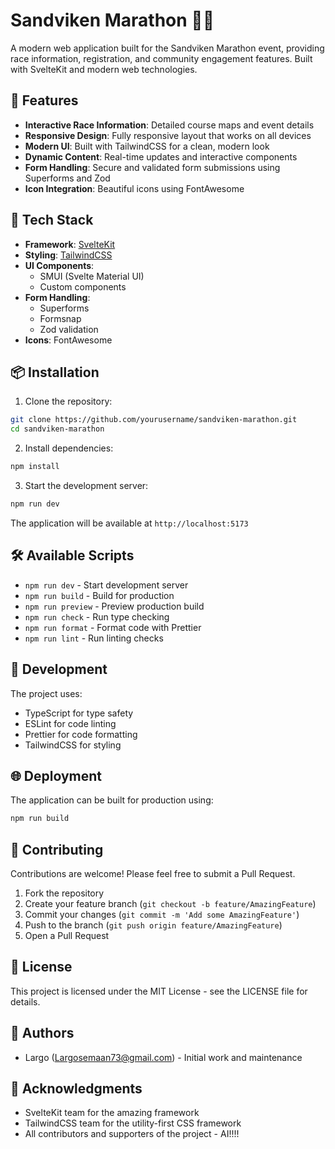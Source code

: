 # Sandviken Marathon 🏃‍♂️

A modern web application built for the Sandviken Marathon event, providing race information, registration, and community engagement features. Built with SvelteKit and modern web technologies.

## 🌟 Features

- **Interactive Race Information**: Detailed course maps and event details
- **Responsive Design**: Fully responsive layout that works on all devices
- **Modern UI**: Built with TailwindCSS for a clean, modern look
- **Dynamic Content**: Real-time updates and interactive components
- **Form Handling**: Secure and validated form submissions using Superforms and Zod
- **Icon Integration**: Beautiful icons using FontAwesome

## 🚀 Tech Stack

- **Framework**: [SvelteKit](https://kit.svelte.dev/)
- **Styling**: [TailwindCSS](https://tailwindcss.com/)
- **UI Components**: 
  - SMUI (Svelte Material UI)
  - Custom components
- **Form Handling**: 
  - Superforms
  - Formsnap
  - Zod validation
- **Icons**: FontAwesome

## 📦 Installation

1. Clone the repository:
```bash
git clone https://github.com/yourusername/sandviken-marathon.git
cd sandviken-marathon
```

2. Install dependencies:
```bash
npm install
```

3. Start the development server:
```bash
npm run dev
```

The application will be available at `http://localhost:5173`

## 🛠️ Available Scripts

- `npm run dev` - Start development server
- `npm run build` - Build for production
- `npm run preview` - Preview production build
- `npm run check` - Run type checking
- `npm run format` - Format code with Prettier
- `npm run lint` - Run linting checks

## 🎨 Development

The project uses:
- TypeScript for type safety
- ESLint for code linting
- Prettier for code formatting
- TailwindCSS for styling

## 🌐 Deployment

The application can be built for production using:
```bash
npm run build
```

## 🤝 Contributing

Contributions are welcome! Please feel free to submit a Pull Request.

1. Fork the repository
2. Create your feature branch (`git checkout -b feature/AmazingFeature`)
3. Commit your changes (`git commit -m 'Add some AmazingFeature'`)
4. Push to the branch (`git push origin feature/AmazingFeature`)
5. Open a Pull Request

## 📝 License

This project is licensed under the MIT License - see the LICENSE file for details.

## 👥 Authors

- Largo (Largosemaan73@gmail.com) - Initial work and maintenance

## 🙏 Acknowledgments

- SvelteKit team for the amazing framework
- TailwindCSS team for the utility-first CSS framework
- All contributors and supporters of the project - AI!!!!
